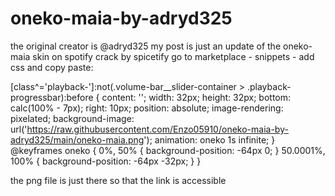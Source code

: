 # oneko-maia-by-adryd325
the original creator is @adryd325 my post is just an update of the oneko-maia skin
on spotify crack by spicetify go to marketplace - snippets - add css and copy paste: 

[class^='playback-']:not(.volume-bar__slider-container > .playback-progressbar):before { content: ''; width: 32px; height: 32px; bottom: calc(100% - 7px); right: 10px; position: absolute; image-rendering: pixelated; background-image: url('https://raw.githubusercontent.com/Enzo05910/oneko-maia-by-adryd325/main/oneko-maia.png'); animation: oneko 1s infinite; } @keyframes oneko { 0%, 50% { background-position: -64px 0; } 50.0001%, 100% { background-position: -64px -32px; } }


the png file is just there so that the link is accessible
